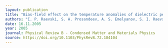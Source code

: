 ```yaml
---
layout: publication
title: "Bias-field effect on the temperature anomalies of dielectric permittivity in PbMg1 3Nb2 3O3-PbTiO3 single crystals."
authors: "I. P. Raevski, S. A. Prosandeev, A. S. Emelyanov, S. I. Raevskaya, Eugene V. Colla, D. Viehland, W. Kleemann, S. B. Vakhrushev, J-L. Dellis, M. El Marssi, and L. Jastrabik"
date: 16.11.2005
year: 2005
journal: Physical Review B - Condensed Matter and Materials Physics
source: https://doi.org/10.1103/PhysRevB.72.184104
---
```

